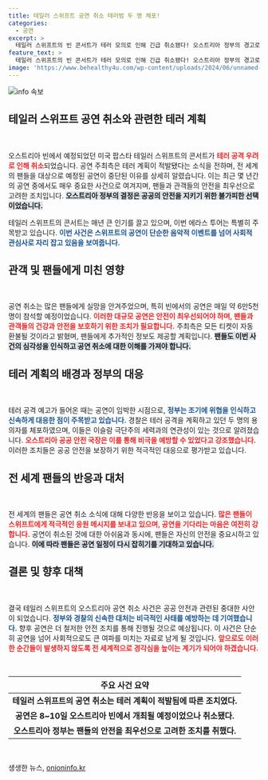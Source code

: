 ```yaml
---
title: 테일러 스위프트 공연 취소 테러범 두 명 체포!
categories:
  - 공연
excerpt: >
  테일러 스위프트의 빈 콘서트가 테러 모의로 인해 긴급 취소됐다! 오스트리아 정부의 경고로 다수의 팬들이 예상치 못한 비극을 피하게 되었습니다. 안전이 최우선인 공연, 자세한 소식은 클릭하여 확인하세요!
feature_text: >
  테일러 스위프트의 빈 콘서트가 테러 모의로 인해 긴급 취소됐다! 오스트리아 정부의 경고로 다수의 팬들이 예상치 못한 비극을 피하게 되었습니다. 안전이 최우선인 공연, 자세한 소식은 클릭하여 확인하세요!
image: 'https://www.behealthy4u.com/wp-content/uploads/2024/06/unnamed-file.png'
---
```


<p><img src="https://www.behealthy4u.com/wp-content/uploads/2024/06/unnamed-file.png" alt="info 속보" /></p>

<h2 data-ke-size="size26">테일러 스위프트 공연 취소와 관련한 테러 계획</h2>

<p data-ke-size="size16">&nbsp;</p>

<p>오스트리아 빈에서 예정되었던 미국 팝스타 테일러 스위프트의 콘서트가 <b><span style="color: #ee2323;">테러 공격 우려로 인해 취소</span></b>되었습니다. 공연 주최측은 테러 계획이 적발됐다는 소식을 전하며, 전 세계의 팬들을 대상으로 예정된 공연이 중단된 이유를 상세히 알렸습니다. 이는 최근 몇 년간의 공연 중에서도 매우 중요한 사건으로 여겨지며, 팬들과 관객들의 안전을 최우선으로 고려한 조치입니다. <b><span style="background-color: #21538527;">오스트리아 정부의 결정은 공공의 안전을 지키기 위한 불가피한 선택이었습니다.</span></b> </p>

<p>테일러 스위프트의 콘서트는 매년 큰 인기를 끌고 있으며, 이번 에라스 투어는 특별히 주목받고 있습니다. <b><span style="color: #1a5490;">이번 사건은 스위프트의 공연이 단순한 음악적 이벤트를 넘어 사회적 관심사로 자리 잡고 있음을 보여줍니다.</span></b> </p>

<h2 data-ke-size="size26">관객 및 팬들에게 미친 영향</h2>

<p data-ke-size="size16">&nbsp;</p>

<p>공연 취소는 많은 팬들에게 실망을 안겨주었으며, 특히 빈에서의 공연은 매일 약 6만5천명이 참석할 예정이었습니다. <b><span style="color: #ee2323;">이러한 대규모 공연은 안전이 최우선되어야 하며, 팬들과 관객들의 건강과 안전을 보호하기 위한 조치가 필요합니다.</span></b> 주최측은 모든 티켓이 자동 환불될 것이라고 밝혔며, 팬들에게 추가적인 정보도 제공할 계획입니다. <b><span style="background-color: #21538527;">팬들도 이번 사건의 심각성을 인식하고 공연 취소에 대한 이해를 가져야 합니다.</span></b></p>

<h2 data-ke-size="size26">테러 계획의 배경과 정부의 대응</h2>

<p data-ke-size="size16">&nbsp;</p>

<p>테러 공격 예고가 들어온 때는 공연이 임박한 시점으로, <b><span style="color: #1a5490;">정부는 조기에 위협을 인식하고 신속하게 대응한 점이 주목받고 있습니다.</span></b> 경찰은 테러 공격을 계획하고 있던 두 명의 용의자를 체포하였으며, 이들은 이슬람 극단주의 세력과의 연관성이 있는 것으로 알려졌습니다. <b><span style="color: #ee2323;">오스트리아 공공 안전 국장은 이를 통해 비극을 예방할 수 있었다고 강조했습니다.</span></b> 이러한 조치들은 공공 안전을 보장하기 위한 적극적인 대응으로 평가받고 있습니다.</p>

<h2 data-ke-size="size26">전 세계 팬들의 반응과 대처</h2>

<p data-ke-size="size16">&nbsp;</p>

<p>전 세계의 팬들은 공연 취소 소식에 대해 다양한 반응을 보이고 있습니다. <b><span style="color: #ee2323;">많은 팬들이 스위프트에게 적극적인 응원 메시지를 보내고 있으며, 공연을 기다리는 마음은 여전히 강합니다.</span></b> 공연이 취소된 것에 대한 아쉬움과 동시에, 팬들은 자신의 안전을 중요시하고 있습니다. <b><span style="background-color: #21538527;">이에 따라 팬들은 공연 일정이 다시 잡히기를 기대하고 있습니다.</span></b> </p>

<h2 data-ke-size="size26">결론 및 향후 대책</h2>

<p data-ke-size="size16">&nbsp;</p>

<p>결국 테일러 스위프트의 오스트리아 공연 취소 사건은 공공 안전과 관련된 중대한 사안이 되었습니다. <b><span style="color: #1a5490;">정부와 경찰의 신속한 대처는 비극적인 사태를 예방하는 데 기여했습니다.</span></b> 향후 공연은 더 철저한 안전 조치를 통해 진행될 것으로 예상됩니다. 이 사건은 단순히 공연을 넘어 사회적으로도 큰 여파를 미치는 자료로 남게 될 것입니다. <b><span style="color: #ee2323;">앞으로도 이러한 순간들이 발생하지 않도록 전 세계적으로 경각심을 높이는 계기가 되어야 하겠습니다.</span></b></p>

<p data-ke-size="size16">&nbsp;</p>

<table>
    <thead>
        <tr>
            <th style="text-align: center;"><b>주요 사건 요약</b></th>
        </tr>
    </thead>
    <tbody>
        <tr>
            <td style="text-align: center; height: 17px;"><b>테일러 스위프트의 공연 취소는 테러 계획이 적발됨에 따른 조치였다.</b></td>
        </tr>
        <tr>
            <td style="text-align: center; height: 17px;"><b>공연은 8~10일 오스트리아 빈에서 개최될 예정이었으나 취소됐다.</b></td>
        </tr>
        <tr>
            <td style="text-align: center; height: 17px;"><b>오스트리아 정부는 팬들의 안전을 최우선으로 고려한 조치를 취했다.</b></td>
        </tr>
    </tbody>
</table>

<p data-ke-size="size16">&nbsp;</p>
생생한 뉴스, <a href="https://onioninfo.kr" rel="dofollow">onioninfo.kr</a>


